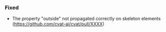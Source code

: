 ### Fixed

- The property "outside" not propagated correctly on skeleton elements
  (<https://github.com/cvat-ai/cvat/pull/XXXX>)

